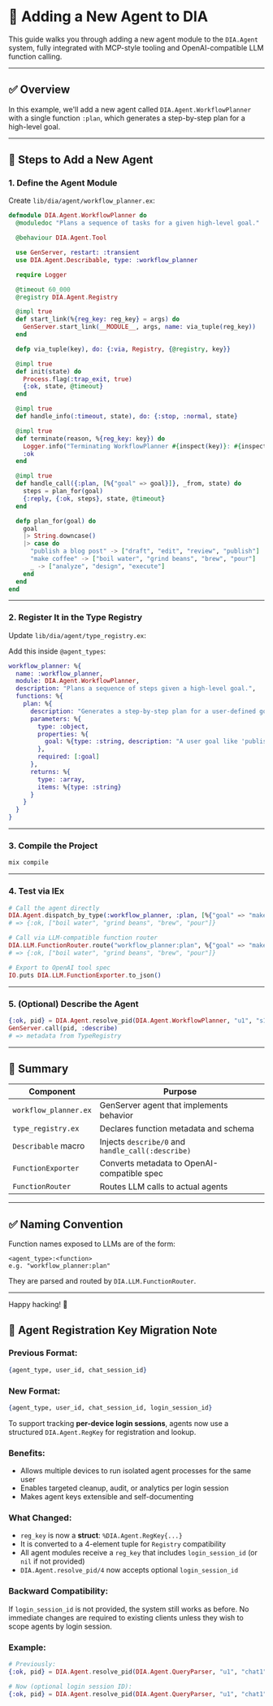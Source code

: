 # 🧠 Adding a New Agent to DIA

This guide walks you through adding a new agent module to the `DIA.Agent` system, fully integrated with MCP-style tooling and OpenAI-compatible LLM function calling.

---

## ✅ Overview

In this example, we'll add a new agent called `DIA.Agent.WorkflowPlanner` with a single function `:plan`, which generates a step-by-step plan for a high-level goal.

---

## 🧱 Steps to Add a New Agent

### 1. Define the Agent Module

Create `lib/dia/agent/workflow_planner.ex`:

```elixir
defmodule DIA.Agent.WorkflowPlanner do
  @moduledoc "Plans a sequence of tasks for a given high-level goal."

  @behaviour DIA.Agent.Tool

  use GenServer, restart: :transient
  use DIA.Agent.Describable, type: :workflow_planner

  require Logger

  @timeout 60_000
  @registry DIA.Agent.Registry

  @impl true
  def start_link(%{reg_key: reg_key} = args) do
    GenServer.start_link(__MODULE__, args, name: via_tuple(reg_key))
  end

  defp via_tuple(key), do: {:via, Registry, {@registry, key}}

  @impl true
  def init(state) do
    Process.flag(:trap_exit, true)
    {:ok, state, @timeout}
  end

  @impl true
  def handle_info(:timeout, state), do: {:stop, :normal, state}

  @impl true
  def terminate(reason, %{reg_key: key}) do
    Logger.info("Terminating WorkflowPlanner #{inspect(key)}: #{inspect(reason)}")
    :ok
  end

  @impl true
  def handle_call({:plan, [%{"goal" => goal}]}, _from, state) do
    steps = plan_for(goal)
    {:reply, {:ok, steps}, state, @timeout}
  end

  defp plan_for(goal) do
    goal
    |> String.downcase()
    |> case do
      "publish a blog post" -> ["draft", "edit", "review", "publish"]
      "make coffee" -> ["boil water", "grind beans", "brew", "pour"]
      _ -> ["analyze", "design", "execute"]
    end
  end
end
````

---

### 2. Register It in the Type Registry

Update `lib/dia/agent/type_registry.ex`:

Add this inside `@agent_types`:

```elixir
workflow_planner: %{
  name: :workflow_planner,
  module: DIA.Agent.WorkflowPlanner,
  description: "Plans a sequence of steps given a high-level goal.",
  functions: %{
    plan: %{
      description: "Generates a step-by-step plan for a user-defined goal.",
      parameters: %{
        type: :object,
        properties: %{
          goal: %{type: :string, description: "A user goal like 'publish a blog post'"}
        },
        required: [:goal]
      },
      returns: %{
        type: :array,
        items: %{type: :string}
      }
    }
  }
}
```

---

### 3. Compile the Project

```bash
mix compile
```

---

### 4. Test via IEx

```elixir
# Call the agent directly
DIA.Agent.dispatch_by_type(:workflow_planner, :plan, [%{"goal" => "make coffee"}], "u1", "s1")
# => {:ok, ["boil water", "grind beans", "brew", "pour"]}

# Call via LLM-compatible function router
DIA.LLM.FunctionRouter.route("workflow_planner:plan", %{"goal" => "make coffee"}, "u1", "s1")
# => {:ok, ["boil water", "grind beans", "brew", "pour"]}

# Export to OpenAI tool spec
IO.puts DIA.LLM.FunctionExporter.to_json()
```

---

### 5. (Optional) Describe the Agent

```elixir
{:ok, pid} = DIA.Agent.resolve_pid(DIA.Agent.WorkflowPlanner, "u1", "s1")
GenServer.call(pid, :describe)
# => metadata from TypeRegistry
```

---

## 📁 Summary

| Component             | Purpose                                           |
| --------------------- | ------------------------------------------------- |
| `workflow_planner.ex` | GenServer agent that implements behavior          |
| `type_registry.ex`    | Declares function metadata and schema             |
| `Describable` macro   | Injects `describe/0` and `handle_call(:describe)` |
| `FunctionExporter`    | Converts metadata to OpenAI-compatible spec       |
| `FunctionRouter`      | Routes LLM calls to actual agents                 |

---

## ✅ Naming Convention

Function names exposed to LLMs are of the form:

```
<agent_type>:<function>
e.g. "workflow_planner:plan"
```

They are parsed and routed by `DIA.LLM.FunctionRouter`.

---

Happy hacking! 🤖



## 🔁 Agent Registration Key Migration Note

### Previous Format:
```elixir
{agent_type, user_id, chat_session_id}
````

### New Format:

```elixir
{agent_type, user_id, chat_session_id, login_session_id}
```

To support tracking **per-device login sessions**, agents now use a structured `DIA.Agent.RegKey` for registration and lookup.

### Benefits:

* Allows multiple devices to run isolated agent processes for the same user
* Enables targeted cleanup, audit, or analytics per login session
* Makes agent keys extensible and self-documenting

### What Changed:

* `reg_key` is now a **struct**: `%DIA.Agent.RegKey{...}`
* It is converted to a 4-element tuple for `Registry` compatibility
* All agent modules receive a `reg_key` that includes `login_session_id` (or `nil` if not provided)
* `DIA.Agent.resolve_pid/4` now accepts optional `login_session_id`

### Backward Compatibility:

If `login_session_id` is not provided, the system still works as before. No immediate changes are required to existing clients unless they wish to scope agents by login session.

### Example:

```elixir
# Previously:
{:ok, pid} = DIA.Agent.resolve_pid(DIA.Agent.QueryParser, "u1", "chat1")

# Now (optional login session ID):
{:ok, pid} = DIA.Agent.resolve_pid(DIA.Agent.QueryParser, "u1", "chat1", "device_42")
```
